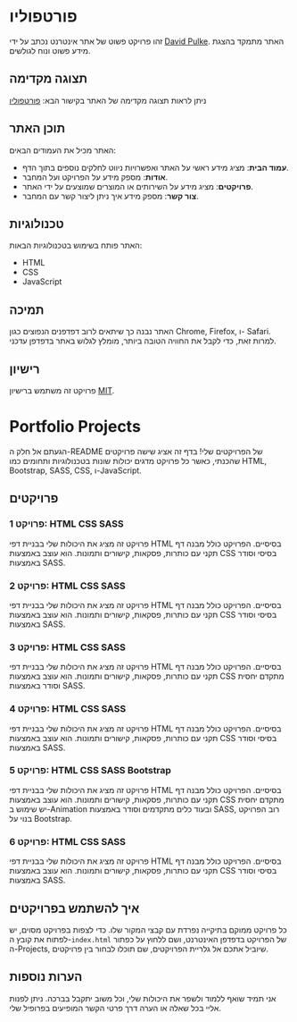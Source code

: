 # פורטפוליו

זהו פרויקט פשוט של אתר אינטרנט נכתב על ידי [David Pulke](https://github.com/davidpulke).
האתר מתמקד בהצגת מידע פשוט ונוח לגולשים.

## תצוגה מקדימה

ניתן לראות תצוגה מקדימה של האתר בקישור הבא:
[פורטפוליו](https://davidpulke.github.io/Portfolio/)

## תוכן האתר

האתר מכיל את העמודים הבאים:
- **עמוד הבית**: מציג מידע ראשי על האתר ואפשרויות ניווט לחלקים נוספים בתוך הדף.
- **אודות**: מספק מידע על הפרויקט ועל המחבר.
- **פרויקטים**: מציג מידע על השירותים או המוצרים שמוצעים על ידי האתר.
- **צור קשר**: מספק מידע איך ניתן ליצור קשר עם המחבר.

## טכנולוגיות

האתר פותח בשימוש בטכנולוגיות הבאות:
- HTML
- CSS
- JavaScript

## תמיכה

האתר נבנה כך שיתאים לרוב דפדפנים הנפוצים כגון Chrome, Firefox, ו- Safari. למרות זאת, כדי לקבל את החוויה הטובה ביותר, מומלץ לגלוש באתר בדפדפן עדכני.

## רישיון

פרויקט זה משתמש ברישיון [MIT](https://opensource.org/licenses/MIT).

# Portfolio Projects

הגעתם אל חלק ה-README של הפרויקטים שלי! בדף זה אציג שישה פרויקטים שהכנתי, כאשר כל פרויקט מדגים יכולות שונות בטכנולוגיות ותחומים כמו HTML, Bootstrap, SASS, CSS, ו-JavaScript.

## פרויקטים

### פרויקט 1: HTML CSS SASS
פרויקט זה מציג את היכולות שלי בבניית דפי HTML בסיסיים. הפרויקט כולל מבנה דף תקני עם כותרות, פסקאות, קישורים ותמונות. הוא עוצב באמצעות CSS בסיסי וסודר באמצעות SASS.

### פרויקט 2: HTML CSS SASS
פרויקט זה מציג את היכולות שלי בבניית דפי HTML בסיסיים. הפרויקט כולל מבנה דף תקני עם כותרות, פסקאות, קישורים ותמונות. הוא עוצב באמצעות CSS בסיסי וסודר באמצעות SASS.

### פרויקט 3: HTML CSS SASS
פרויקט זה מציג את היכולות שלי בבניית דפי HTML בסיסיים. הפרויקט כולל מבנה דף תקני עם כותרות, פסקאות, קישורים ותמונות. הוא עוצב באמצעות CSS מתקדם יחסית וסודר באמצעות SASS.

### פרויקט 4: HTML CSS SASS
פרויקט זה מציג את היכולות שלי בבניית דפי HTML בסיסיים. הפרויקט כולל מבנה דף תקני עם כותרות, פסקאות, קישורים ותמונות. הוא עוצב באמצעות CSS בסיסי וסודר באמצעות SASS.

### פרויקט 5: HTML CSS SASS Bootstrap
פרויקט זה מציג את היכולות שלי בבניית דפי HTML בסיסיים. הפרויקט כולל מבנה דף תקני עם כותרות, פסקאות, קישורים ותמונות. הוא עוצב באמצעות CSS מתקדם יחסית יש שימוש ב-Animation ובעוד כלים מתקדמים וסודר באמצעות SASS, רוב הפרויקט בנוי על Bootstrap.
### פרויקט 6: HTML CSS SASS
פרויקט זה מציג את היכולות שלי בבניית דפי HTML בסיסיים. הפרויקט כולל מבנה דף תקני עם כותרות, פסקאות, קישורים ותמונות. הוא עוצב באמצעות CSS בסיסי וסודר באמצעות SASS.

## איך להשתמש בפרויקטים
כל פרויקט ממוקם בתיקייה נפרדת עם קבצי המקור שלו. כדי לצפות בפרויקט מסוים, יש לפתוח את קובץ ה-`index.html` של הפרויקט בדפדפן האינטרנט, ושם ללחוץ על כפתור ה-Projects, שיוביל אתכם אל גלריית הפרויקטים, שם תוכלו לבחור בין פרויקטים.

## הערות נוספות
אני תמיד שואף ללמוד ולשפר את היכולות שלי, וכל משוב יתקבל בברכה. ניתן לפנות אליי בכל שאלה או הערה דרך פרטי הקשר המופיעים בפרופיל שלי.

